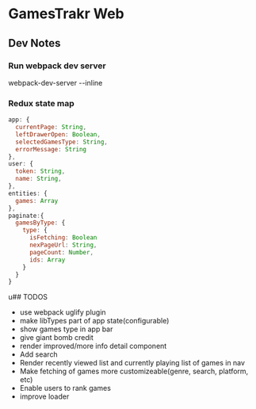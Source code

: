 # GamesTrakr Web
## Dev Notes
### Run webpack dev server
webpack-dev-server --inline

### Redux state map
```javascript
app: {
  currentPage: String,
  leftDrawerOpen: Boolean,
  selectedGamesType: String,
  errorMessage: String
},
user: {
  token: String,
  name: String,
},
entities: {
  games: Array
},
paginate:{
  gamesByType: {
    type: {
      isFetching: Boolean
      nexPageUrl: String,
      pageCount: Number,
      ids: Array
    }
  }
}
```


u## TODOS
* use webpack uglify plugin
* make libTypes part of app state(configurable)
* show games type in app bar
* give giant bomb credit
* render improved/more info detail component
* Add search
* Render recently viewed list and currently playing list of games in nav
* Make fetching of games more customizeable(genre, search, platform, etc)
* Enable users to rank games
* improve loader

